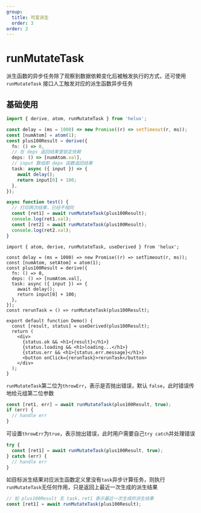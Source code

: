 ```yaml
---
group:
  title: 可变派生
  order: 3
order: 2
---
```


# runMutateTask

派生函数的异步任务除了观察到数据依赖变化后被触发执行的方式，还可使用 `runMutateTask` 接口人工触发对应的派生函数异步任务

## 基础使用

```ts
import { derive, atom, runMutateTask } from 'helux';

const delay = (ms = 1000) => new Promise((r) => setTimeout(r, ms));
const [numAtom] = atom(1);
const plus100Result = derive({
  fn: () => 0,
  // 在 deps 返回结果里锁定依赖
  deps: () => [numAtom.val],
  // input 数组即 deps 函数返回结果
  task: async ({ input }) => {
    await delay();
    return input[0] + 100;
  },
});

async function test() {
  // 打印两次结果，已经不相同
  const [ret1] = await runMutateTask(plus100Result);
  console.log(ret1.val);
  const [ret2] = await runMutateTask(plus100Result);
  console.log(ret2.val);
}
```

```tsx
import { atom, derive, runMutateTask, useDerived } from 'helux';

const delay = (ms = 1000) => new Promise((r) => setTimeout(r, ms));
const [numAtom, setAtom] = atom(1);
const plus100Result = derive({
  fn: () => 0,
  deps: () => [numAtom.val],
  task: async ({ input }) => {
    await delay();
    return input[0] + 100;
  },
});
const rerunTask = () => runMutateTask(plus100Result);

export default function Demo() {
  const [result, status] = useDerived(plus100Result);
  return (
    <div>
      {status.ok && <h1>{result}</h1>}
      {status.loading && <h1>loading...</h1>}
      {status.err && <h1>{status.err.message}</h1>}
      <button onClick={rerunTask}>rerunTask</button>
    </div>
  );
}
```

`runMutateTask`第二位为`throwErr`，表示是否抛出错误，默认 `false`，此时错误传地给元组第二位参数

```ts
const [ret1, err] = await runMutateTask(plus100Result, true);
if (err) {
  // handle err
}
```

可设置`throwErr`为`true`，表示抛出错误，此时用户需要自己`try catch`并处理错误

```ts
try {
  const [ret1] = await runMutateTask(plus100Result, true);
} catch (err) {
  // handle err
}
```

如目标派生结果对应派生函数定义里没有`task`异步计算任务，则执行`runMutateTask`无任何作用，只是返回上最近一次生成的派生结果

```ts
// 如 plus100Result 无 task，ret1 表示最近一次生成的派生结果
const [ret1] = await runMutateTask(plus100Result);
```
